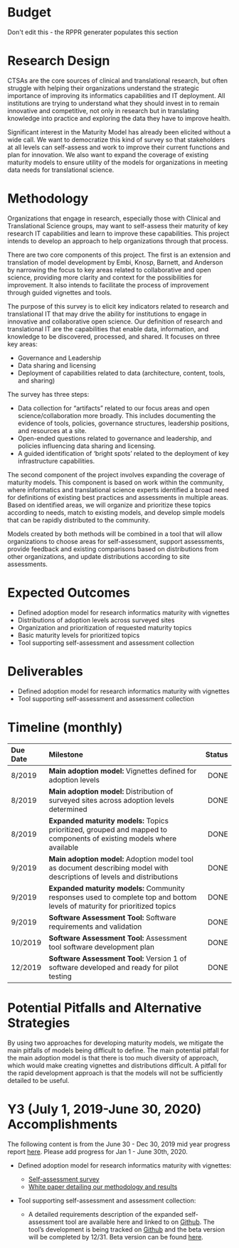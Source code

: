 # Budget
Don't edit this - the RPPR generater populates this section

# Research Design
CTSAs are the core sources of clinical and translational research, but often struggle with helping their organizations understand the strategic importance of improving its informatics capabilities and IT deployment. All institutions are trying to understand what they should invest in to remain innovative and competitive, not only in research but in translating knowledge into practice and exploring the data they have to improve health.

Significant interest in the Maturity Model has already been elicited without a wide call. We want to democratize this kind of survey so that stakeholders at all levels can self-assess and work to improve their current functions and plan for innovation. We also want to expand the coverage of existing maturity models to ensure utility of the models for organizations in meeting data needs for translational science.


# Methodology
Organizations that engage in research, especially those with Clinical and Translational Science groups, may want to self-assess their maturity of key research IT capabilities and learn to improve these capabilities. This project intends to develop an approach to help organizations through that process. 

There are two core components of this project. The first is an extension and translation of model development by Embi, Knosp, Barnett, and Anderson by narrowing the focus to key areas related to collaborative and open science, providing more clarity and context for the possibilities for improvement. It also intends to facilitate the process of improvement through guided vignettes and tools. 

The purpose of this survey is to elicit key indicators related to research and translational IT that may drive the ability for institutions to engage in innovative and collaborative open science. Our definition of research and translational IT are the capabilities that enable data, information, and knowledge to be discovered, processed, and shared. It focuses on three key areas:
- Governance and Leadership
- Data sharing and licensing
- Deployment of capabilities related to data (architecture, content, tools, and sharing)

The survey has three steps:
- Data collection for “artifacts” related to our focus areas and open science/collaboration more broadly. This includes documenting the evidence of tools, policies, governance structures, leadership positions, and resources at a site.
- Open-ended questions related to governance and leadership, and policies influencing data sharing and licensing.
- A guided identification of ‘bright spots’ related to the deployment of key infrastructure capabilities.

The second component of the project involves expanding the coverage of maturity models. This component is based on work within the community, where informatics and translational science experts identified a broad need for definitions of existing best practices and assessments in multiple areas. Based on identified areas, we will organize and prioritize these topics according to needs, match to existing models, and develop simple models that can be rapidly distributed to the community. 

Models created by both methods will be combined in a tool that will allow organizations to choose areas for self-assessment, support assessments, provide feedback and existing comparisons based on distributions from other organizations, and update distributions according to site assessments. 

# Expected Outcomes
- Defined adoption model for research informatics maturity with vignettes 
- Distributions of adoption levels across surveyed sites
- Organization and prioritization of requested maturity topics
- Basic maturity levels for prioritized topics
- Tool supporting self-assessment and assessment collection

# Deliverables

- Defined adoption model for research informatics maturity with vignettes
- Tool supporting self-assessment and assessment collection

# Timeline (monthly)
 Due Date | Milestone    | Status     | 
|:----------|:--------------|------------:|
8/2019 | **Main adoption model:** Vignettes defined for adoption levels | DONE
8/2019 | **Main adoption model:** Distribution of surveyed sites across adoption levels determined | DONE
8/2019 | **Expanded maturity models:** Topics prioritized, grouped and mapped to components of existing models where available | DONE
9/2019 | **Main adoption model:** Adoption model tool as document describing model with descriptions of levels and distributions | DONE
9/2019 | **Expanded maturity models:** Community responses used to complete top and bottom levels of maturity for prioritized topics | DONE
9/2019 | **Software Assessment Tool:** Software requirements and validation | DONE
10/2019 | **Software Assessment Tool:** Assessment tool software development plan | DONE
12/2019 | **Software Assessment Tool:** Version 1 of software developed and ready for pilot testing | DONE

# Potential Pitfalls and Alternative Strategies
By using two approaches for developing maturity models, we mitigate the main pitfalls of models being difficult to define. The main potential pitfall for the main adoption model is that there is too much diversity of approach, which would make creating vignettes and distributions difficult. A pitfall for the rapid development approach is that the models will not be sufficiently detailed to be useful.

# Y3 (July 1, 2019-June 30, 2020) Accomplishments 
The following content is from the June 30 - Dec 30, 2019 mid year progress report [here](https://docs.google.com/document/d/1LLe3uCfEUakWxIJyi5SA4ZocYDmINvhySTperaui1Bw/edit).  Please add progress for Jan 1 - June 30th, 2020. 

* Defined adoption model for research informatics maturity with vignettes:
  * [Self-assessment survey](https://ohsu.ca1.qualtrics.com/jfe/form/SV_3k3SDYgxOH1tfbD)
  * [White paper detailing our methodology and results](https://drive.google.com/file/d/1_d9WOmZxJsq6fvwktyI0a7EZT3fLMDh9/view) 
  
* Tool supporting self-assessment and assessment collection:
  * A detailed requirements description of the expanded self-assessment tool are available here and linked to on [Github](https://docs.google.com/document/d/1mWJfaz5o3VT9HHJzlTbiz8CuYD5n5NmKbcsQsRctHMY/edit).  The tool’s development is being tracked on [Github](https://github.com/data2health/maturity-model/milestone/12) and the beta version will be completed by 12/31. Beta version can be found [here](http://maturitymodel.cd2h.org).
